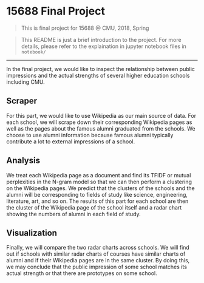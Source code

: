 # 15688 Final Project
>This is final project for 15688 @ CMU, 2018, Spring

>This README is just a brief introduction to the project. For more details, please refer to the explaination in jupyter notebook files in `notebook/`

- - - - 
In the final project, we would like to inspect the relationship between public impressions and the actual strengths of several higher education schools including CMU.
## Scraper
For this part, we would like to use Wikipedia as our main source of data. For each school, we will scrape down their corresponding Wikipedia pages as well as the pages about the famous alumni graduated from the schools. We choose to use alumni information because famous alumni typically contribute a lot to external impressions of a school. 
## Analysis 
We treat each Wikipedia page as a document and find its TFIDF or mutual perplexities in the N-gram model so that we can then perform a clustering on the Wikipedia pages. We predict that the clusters of the schools and the alumni will be corresponding to fields of study like science, engineering, literature, art, and so on. The results of this part for each school are then the cluster of the Wikipedia page of the school itself and a radar chart showing the numbers of alumni in each field of study.
## Visualization
Finally, we will compare the two radar charts across schools. We will find out if schools with similar radar charts of courses have similar charts of alumni and if their Wikipedia pages are in the same cluster. By doing this, we may conclude that the public impression of some school matches its actual strength or that there are prototypes on some school.
 
